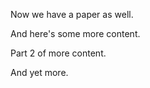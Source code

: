 Now we have a paper as well.

And here's some more content.

Part 2 of more content.

And yet more.

